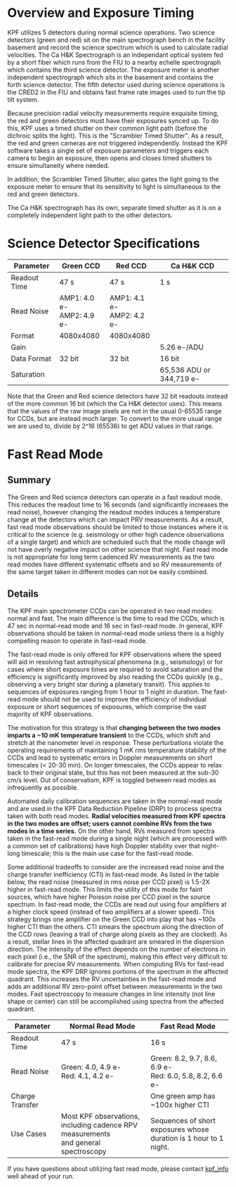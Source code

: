 # Overview and Exposure Timing

KPF utilizes 5 detectors during normal science operations. Two science detectors (green and red) sit on the main spectrograph bench in the facility basement and record the science spectrum which is used to calculate radial velocities. The Ca H&K Spectrograph is an independant optical system fed by a short fiber which runs from the FIU to a nearby echelle spectrograph which contains the third science detector. The exposure meter is another independent spectrograph which sits in the basement and contains the forth science detector. The fifth detector used during science operations is the CRED2 in the FIU and obtains fast frame rate images used to run the tip tilt system.

Because precision radial velocity measurements require exquisite timing, the red and green detectors must have their exposures synced up. To do this, KPF uses a timed shutter on their common light path (before the dichroic splits the light). This is the "Scrambler Timed Shutter". As a result, the red and green cameras are not triggered independently. Instead the KPF software takes a single set of exposure parameters and triggers each camera to begin an exposure, then opens and closes timed shutters to ensure simultaneity where needed.

In addition, the Scrambler Timed Shutter, also gates the light going to the exposure meter to ensure that its sensitivity to light is simultaneous to the red and green detectors.

The Ca H&K spectrograph has its own, separate timed shutter as it is on a completely independent light path to the other detectors. 

# Science Detector Specifications

| Parameter | Green CCD | Red CCD | Ca H&K CCD |
| --------- | --------- | ------- | ---------- |
| Readout Time | 47 s | 47 s | 1 s |
| Read Noise | AMP1: 4.0 e-<br>AMP2: 4.9 e- | AMP1: 4.1 e-<br>AMP2: 4.2 e- |  |
| Format | 4080x4080 | 4080x4080 | |
| Gain |  |  | 5.26 e-/ADU |
| Data Format | 32 bit | 32 bit | 16 bit |
| Saturation |  |  | 65,536 ADU or 344,719 e- |

Note that the Green and Red science detectors have 32 bit readouts instead of the more common 16 bit (which the Ca H&K detector uses).  This means that the values of the raw image pixels are not in the usual 0-65535 range for CCDs, but are instead much larger.  To convert to the more usual range we are used to, divide by 2^16 (65536) to get ADU values in that range.

# Fast Read Mode

## Summary

The Green and Red science detectors can operate in a fast readout mode.  This reduces the readout time to 16 seconds (and significantly increases the read noise), however changing the readout modes induces a temperature change at the detectors which can impact PRV measurements.  As a result, fast read mode observations should be limited to those instances where it is critical to the science (e.g. seismology or other high cadence observations of a single target) and which are scheduled such that the mode change will not have overly negative impact on other science that night. Fast read mode is not appropriate for long term cadenced RV measurements as the two read modes have different systematic offsets and so RV measurements of the same target taken in different modes can not be easily combined.

## Details

The KPF main spectrometer CCDs can be operated in two read modes: normal and fast.  The main difference is the time to read the CCDs, which is 47 sec in normal-read mode and 16 sec in fast-read mode.  In general, KPF observations should be taken in normal-read mode unless there is a highly compelling reason to operate in fast-read mode.

The fast-read mode is only offered for KPF observations where the speed will aid in resolving fast astrophysical phenomena (e.g., seismology) or for cases where short exposure times are required to avoid saturation and the efficiency is significantly improved by also reading the CCDs quickly (e.g., observing a very bright star during a planetary transit).  This applies to sequences of exposures ranging from 1 hour to 1 night in duration.  The fast-read mode should not be used to improve the efficiency of individual exposure or short sequences of exposures, which comprise the vast majority of KPF observations.

The motivation for this strategy is that **changing between the two modes imparts a ~10 mK temperature transient** to the CCDs, which shift and stretch at the nanometer level in response.  These perturbations violate the operating requirements of maintaining 1 mK rms temperature stability of the CCDs and lead to systematic errors in Doppler measurements on short timescales (< 20-30 min).  On longer timescales, the CCDs appear to relax back to their original state, but this has not been measured at the sub-30 cm/s level.  Out of conservatism, KPF is toggled between read modes as infrequently as possible.

Automated daily calibration sequences are taken in the normal-read mode and are used in the KPF Data Reduction Pipeline (DRP) to process spectra taken with both read modes.  **Radial velocities measured from KPF spectra in the two modes are offset; users cannot combine RVs from the two modes in a time series.**  On the other hand, RVs measured from spectra taken in the fast-read mode during a single night (which are processed with a common set of calibrations) have high Doppler stability over that night-long timescale; this is the main use case for the fast-read mode.

Some additional tradeoffs to consider are the increased read noise and the charge transfer inefficiency (CTI) in fast-read mode. As listed in the table below, the read noise (measured in rms noise per CCD pixel) is 1.5-2X higher in fast-read mode. This limits the utility of this mode for faint sources, which have higher Poisson noise per CCD pixel in the source spectrum.  In fast-read mode, the CCDs are read out using four amplifiers at a higher clock speed (instead of two amplifiers at a slower speed).  This strategy brings one amplifier on the Green CCD into play that has ~100x higher CTI than the others.  CTI smears the spectrum along the direction of the CCD rows (leaving a trail of charge along pixels as they are clocked).  As a result, stellar lines in the affected quadrant are smeared in the dispersion direction.  The intensity of the effect depends on the number of electrons in each pixel (i.e., the SNR of the spectrum), making this effect very difficult to calibrate for precise RV measurements.  When computing RVs for fast-read mode spectra, the KPF DRP ignores portions of the spectrum in the affected quadrant.  This increases the RV uncertainties in the fast-read mode and adds an additional RV zero-point offset between measurements in the two modes.  Fast spectroscopy to measure changes in line intensity (not line shape or center) can still be accomplished using spectra from the affected quadrant.

| Parameter | Normal Read Mode | Fast Read Mode |
| --------- | ------ | ---- |
| Readout Time | 47 s | 16 s |
| Read Noise | Green: 4.0, 4.9 e-<br>Red: 4.1, 4.2 e- | Green: 8.2, 9.7, 8.6, 6.9 e-<br>Red: 6.0, 5.8, 8.2, 6.6 e- |
| Charge Transfer |  | One green amp has ~100x higher CTI |
| Use Cases | Most KPF observations,<br>including cadence RPV measurements<br>and general spectroscopy | Sequences of short exposures whose<br>duration is 1 hour to 1 night. |

If you have questions about utilizing fast read mode, please contact [kpf_info](mailto:kpf_info@keck.hawaii.edu) well ahead of your run.
